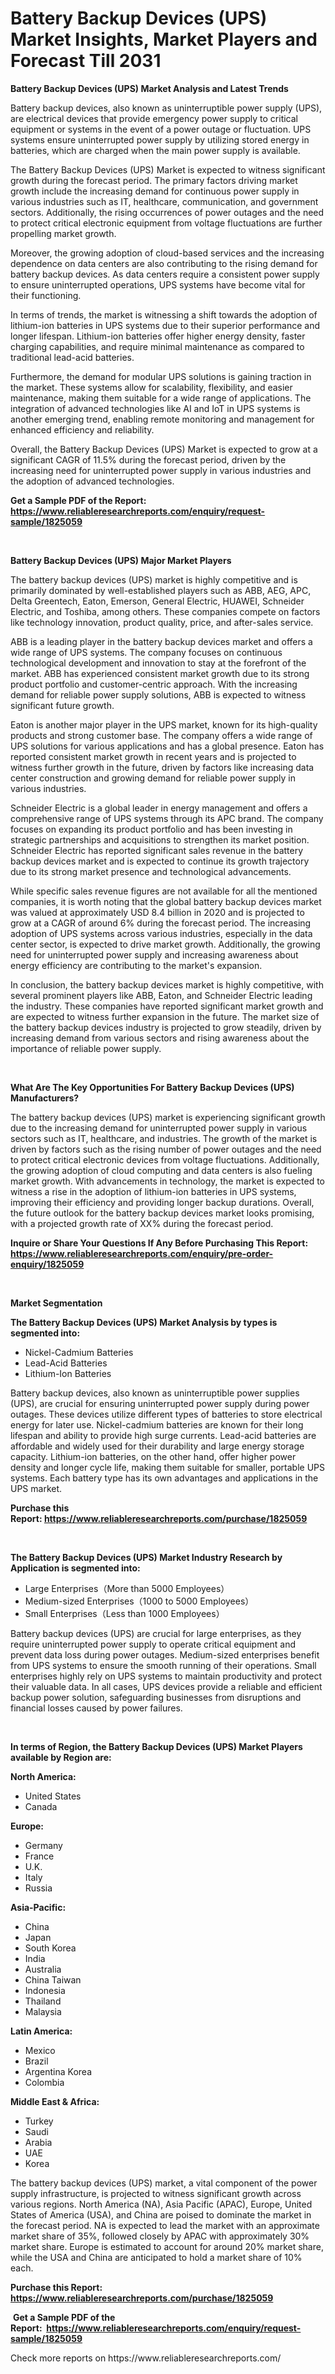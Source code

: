 <p><h1>Battery Backup Devices (UPS) Market Insights, Market Players and Forecast Till 2031</h1></p><p><strong>Battery Backup Devices (UPS) Market Analysis and Latest Trends</strong></p>
<p><p>Battery backup devices, also known as uninterruptible power supply (UPS), are electrical devices that provide emergency power supply to critical equipment or systems in the event of a power outage or fluctuation. UPS systems ensure uninterrupted power supply by utilizing stored energy in batteries, which are charged when the main power supply is available.</p><p>The Battery Backup Devices (UPS) Market is expected to witness significant growth during the forecast period. The primary factors driving market growth include the increasing demand for continuous power supply in various industries such as IT, healthcare, communication, and government sectors. Additionally, the rising occurrences of power outages and the need to protect critical electronic equipment from voltage fluctuations are further propelling market growth.</p><p>Moreover, the growing adoption of cloud-based services and the increasing dependence on data centers are also contributing to the rising demand for battery backup devices. As data centers require a consistent power supply to ensure uninterrupted operations, UPS systems have become vital for their functioning.</p><p>In terms of trends, the market is witnessing a shift towards the adoption of lithium-ion batteries in UPS systems due to their superior performance and longer lifespan. Lithium-ion batteries offer higher energy density, faster charging capabilities, and require minimal maintenance as compared to traditional lead-acid batteries.</p><p>Furthermore, the demand for modular UPS solutions is gaining traction in the market. These systems allow for scalability, flexibility, and easier maintenance, making them suitable for a wide range of applications. The integration of advanced technologies like AI and IoT in UPS systems is another emerging trend, enabling remote monitoring and management for enhanced efficiency and reliability.</p><p>Overall, the Battery Backup Devices (UPS) Market is expected to grow at a significant CAGR of 11.5% during the forecast period, driven by the increasing need for uninterrupted power supply in various industries and the adoption of advanced technologies.</p></p>
<p><strong>Get a Sample PDF of the Report:&nbsp; <a href="https://www.reliableresearchreports.com/enquiry/request-sample/1825059">https://www.reliableresearchreports.com/enquiry/request-sample/1825059</a></strong></p>
<p>&nbsp;</p>
<p><strong>Battery Backup Devices (UPS) Major Market Players</strong></p>
<p><p>The battery backup devices (UPS) market is highly competitive and is primarily dominated by well-established players such as ABB, AEG, APC, Delta Greentech, Eaton, Emerson, General Electric, HUAWEI, Schneider Electric, and Toshiba, among others. These companies compete on factors like technology innovation, product quality, price, and after-sales service.</p><p>ABB is a leading player in the battery backup devices market and offers a wide range of UPS systems. The company focuses on continuous technological development and innovation to stay at the forefront of the market. ABB has experienced consistent market growth due to its strong product portfolio and customer-centric approach. With the increasing demand for reliable power supply solutions, ABB is expected to witness significant future growth.</p><p>Eaton is another major player in the UPS market, known for its high-quality products and strong customer base. The company offers a wide range of UPS solutions for various applications and has a global presence. Eaton has reported consistent market growth in recent years and is projected to witness further growth in the future, driven by factors like increasing data center construction and growing demand for reliable power supply in various industries.</p><p>Schneider Electric is a global leader in energy management and offers a comprehensive range of UPS systems through its APC brand. The company focuses on expanding its product portfolio and has been investing in strategic partnerships and acquisitions to strengthen its market position. Schneider Electric has reported significant sales revenue in the battery backup devices market and is expected to continue its growth trajectory due to its strong market presence and technological advancements.</p><p>While specific sales revenue figures are not available for all the mentioned companies, it is worth noting that the global battery backup devices market was valued at approximately USD 8.4 billion in 2020 and is projected to grow at a CAGR of around 6% during the forecast period. The increasing adoption of UPS systems across various industries, especially in the data center sector, is expected to drive market growth. Additionally, the growing need for uninterrupted power supply and increasing awareness about energy efficiency are contributing to the market's expansion.</p><p>In conclusion, the battery backup devices market is highly competitive, with several prominent players like ABB, Eaton, and Schneider Electric leading the industry. These companies have reported significant market growth and are expected to witness further expansion in the future. The market size of the battery backup devices industry is projected to grow steadily, driven by increasing demand from various sectors and rising awareness about the importance of reliable power supply.</p></p>
<p>&nbsp;</p>
<p><strong>What Are The Key Opportunities For Battery Backup Devices (UPS) Manufacturers?</strong></p>
<p><p>The battery backup devices (UPS) market is experiencing significant growth due to the increasing demand for uninterrupted power supply in various sectors such as IT, healthcare, and industries. The growth of the market is driven by factors such as the rising number of power outages and the need to protect critical electronic devices from voltage fluctuations. Additionally, the growing adoption of cloud computing and data centers is also fueling market growth. With advancements in technology, the market is expected to witness a rise in the adoption of lithium-ion batteries in UPS systems, improving their efficiency and providing longer backup durations. Overall, the future outlook for the battery backup devices market looks promising, with a projected growth rate of XX% during the forecast period.</p></p>
<p><strong>Inquire or Share Your Questions If Any Before Purchasing This Report: <a href="https://www.reliableresearchreports.com/enquiry/pre-order-enquiry/1825059">https://www.reliableresearchreports.com/enquiry/pre-order-enquiry/1825059</a></strong></p>
<p>&nbsp;</p>
<p><strong>Market Segmentation</strong></p>
<p><strong>The Battery Backup Devices (UPS) Market Analysis by types is segmented into:</strong></p>
<p><ul><li>Nickel-Cadmium Batteries</li><li>Lead-Acid Batteries</li><li>Lithium-Ion Batteries</li></ul></p>
<p><p>Battery backup devices, also known as uninterruptible power supplies (UPS), are crucial for ensuring uninterrupted power supply during power outages. These devices utilize different types of batteries to store electrical energy for later use. Nickel-cadmium batteries are known for their long lifespan and ability to provide high surge currents. Lead-acid batteries are affordable and widely used for their durability and large energy storage capacity. Lithium-ion batteries, on the other hand, offer higher power density and longer cycle life, making them suitable for smaller, portable UPS systems. Each battery type has its own advantages and applications in the UPS market.</p></p>
<p><strong>Purchase this Report:&nbsp;<a href="https://www.reliableresearchreports.com/purchase/1825059">https://www.reliableresearchreports.com/purchase/1825059</a></strong></p>
<p>&nbsp;</p>
<p><strong>The Battery Backup Devices (UPS) Market Industry Research by Application is segmented into:</strong></p>
<p><ul><li>Large Enterprises（More than 5000 Employees）</li><li>Medium-sized Enterprises（1000 to 5000 Employees）</li><li>Small Enterprises（Less than 1000 Employees）</li></ul></p>
<p><p>Battery backup devices (UPS) are crucial for large enterprises, as they require uninterrupted power supply to operate critical equipment and prevent data loss during power outages. Medium-sized enterprises benefit from UPS systems to ensure the smooth running of their operations. Small enterprises highly rely on UPS systems to maintain productivity and protect their valuable data. In all cases, UPS devices provide a reliable and efficient backup power solution, safeguarding businesses from disruptions and financial losses caused by power failures.</p></p>
<p>&nbsp;</p>
<p><strong>In terms of Region, the Battery Backup Devices (UPS) Market Players available by Region are:</strong></p>
<p>
    <p> <strong> North America: </strong>
        <ul>
            <li>United States</li>
            <li>Canada</li>
        </ul>
        </p> 
    <p> <strong> Europe: </strong>
        <ul>
            <li>Germany</li>
            <li>France</li>
            <li>U.K.</li>
            <li>Italy</li>
            <li>Russia</li>
        </ul>
        </p> 
    <p> <strong> Asia-Pacific: </strong>
        <ul>
            <li>China</li>
            <li>Japan</li>
            <li>South Korea</li>
            <li>India</li>
            <li>Australia</li>
            <li>China Taiwan</li>
            <li>Indonesia</li>
            <li>Thailand</li>
            <li>Malaysia</li>
        </ul>
        </p> 
    <p> <strong> Latin America: </strong>
        <ul>
            <li>Mexico</li>
            <li>Brazil</li>
            <li>Argentina Korea</li>
            <li>Colombia</li>
        </ul>
        </p> 
    <p> <strong> Middle East & Africa: </strong>
        <ul>
            <li>Turkey</li>
            <li>Saudi</li>
            <li>Arabia</li>
            <li>UAE</li>
            <li>Korea</li>
        </ul>
    </p>
    </p>
<p><p>The battery backup devices (UPS) market, a vital component of the power supply infrastructure, is projected to witness significant growth across various regions. North America (NA), Asia Pacific (APAC), Europe, United States of America (USA), and China are poised to dominate the market in the forecast period. NA is expected to lead the market with an approximate market share of 35%, followed closely by APAC with approximately 30% market share. Europe is estimated to account for around 20% market share, while the USA and China are anticipated to hold a market share of 10% each.</p></p>
<p><strong>Purchase this Report: <a href="https://www.reliableresearchreports.com/purchase/1825059">https://www.reliableresearchreports.com/purchase/1825059</a></strong></p>
<p>&nbsp;<strong>Get a Sample PDF of the Report:&nbsp;&nbsp;<a href="https://www.reliableresearchreports.com/enquiry/request-sample/1825059">https://www.reliableresearchreports.com/enquiry/request-sample/1825059</a></strong></p>
<p><strong></strong></p>
<p>Check more reports on https://www.reliableresearchreports.com/</p>